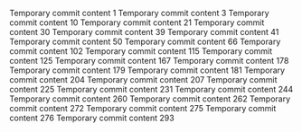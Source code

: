 Temporary commit content 1
Temporary commit content 3
Temporary commit content 10
Temporary commit content 21
Temporary commit content 30
Temporary commit content 39
Temporary commit content 41
Temporary commit content 50
Temporary commit content 66
Temporary commit content 102
Temporary commit content 115
Temporary commit content 125
Temporary commit content 167
Temporary commit content 178
Temporary commit content 179
Temporary commit content 181
Temporary commit content 204
Temporary commit content 207
Temporary commit content 225
Temporary commit content 231
Temporary commit content 244
Temporary commit content 260
Temporary commit content 262
Temporary commit content 272
Temporary commit content 275
Temporary commit content 276
Temporary commit content 293
